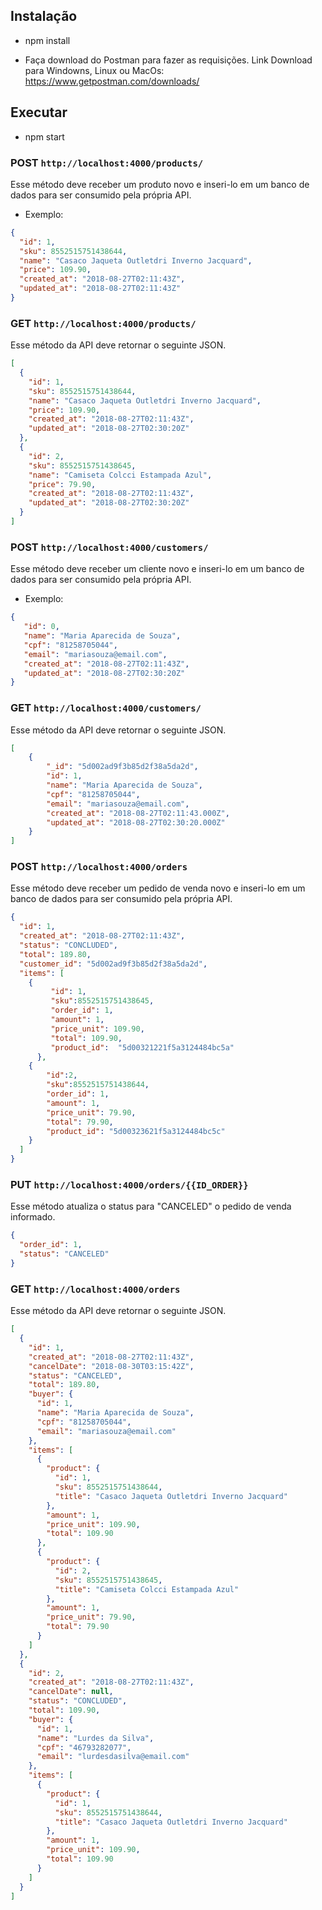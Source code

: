 ## Instalação

- npm install

- Faça download do Postman para fazer as requisições.
Link Download para Windowns, Linux ou MacOs: https://www.getpostman.com/downloads/
  
## Executar

- npm start

### POST `http://localhost:4000/products/`

Esse método deve receber um produto novo e inseri-lo em um banco de dados para ser consumido pela própria API.

- Exemplo:

 ```json
{
   "id": 1,
   "sku": 8552515751438644,
   "name": "Casaco Jaqueta Outletdri Inverno Jacquard",
   "price": 109.90,
   "created_at": "2018-08-27T02:11:43Z",
   "updated_at": "2018-08-27T02:11:43Z"
}
```
### GET `http://localhost:4000/products/`

Esse método da API deve retornar o seguinte JSON.

```json
[
  {
    "id": 1,
    "sku": 8552515751438644,
    "name": "Casaco Jaqueta Outletdri Inverno Jacquard",
    "price": 109.90,
    "created_at": "2018-08-27T02:11:43Z",
    "updated_at": "2018-08-27T02:30:20Z"
  },
  {
    "id": 2,
    "sku": 8552515751438645,
    "name": "Camiseta Colcci Estampada Azul",
    "price": 79.90,
    "created_at": "2018-08-27T02:11:43Z",
    "updated_at": "2018-08-27T02:30:20Z"
  }
]
```

### POST `http://localhost:4000/customers/`

Esse método deve receber um cliente novo e inseri-lo em um banco de dados para ser consumido pela própria API.

- Exemplo:

```json
{
   "id": 0,
   "name": "Maria Aparecida de Souza",
   "cpf": "81258705044",
   "email": "mariasouza@email.com",
   "created_at": "2018-08-27T02:11:43Z",
   "updated_at": "2018-08-27T02:30:20Z"
}
```

### GET `http://localhost:4000/customers/`

Esse método da API deve retornar o seguinte JSON.

```json
[
    {
        "_id": "5d002ad9f3b85d2f38a5da2d",
        "id": 1,
        "name": "Maria Aparecida de Souza",
        "cpf": "81258705044",
        "email": "mariasouza@email.com",
        "created_at": "2018-08-27T02:11:43.000Z",
        "updated_at": "2018-08-27T02:30:20.000Z"
    }
]
```

### POST `http://localhost:4000/orders`

Esse método deve receber um pedido de venda novo e inseri-lo em um banco de dados para ser consumido pela própria API.

```json
{
  "id": 1,
  "created_at": "2018-08-27T02:11:43Z",
  "status": "CONCLUDED",
  "total": 189.80,
  "customer_id": "5d002ad9f3b85d2f38a5da2d",
  "items": [
    {
		 "id": 1,
		 "sku":8552515751438645,
		 "order_id": 1,
		 "amount": 1,
		 "price_unit": 109.90,
		 "total": 109.90,
		 "product_id":  "5d00321221f5a3124484bc5a"
      },
    {
		"id":2,
		"sku":8552515751438644,
		"order_id": 1,
		"amount": 1,
		"price_unit": 79.90,
		"total": 79.90,
		"product_id": "5d00323621f5a3124484bc5c"
    }
  ]
}
```

### PUT `http://localhost:4000/orders/{{ID_ORDER}}`

Esse método atualiza o status para "CANCELED" o pedido de venda informado.

```json
{
  "order_id": 1,
  "status": "CANCELED"
}
```

### GET `http://localhost:4000/orders`

Esse método da API deve retornar o seguinte JSON.

```json
[
  {
    "id": 1,
    "created_at": "2018-08-27T02:11:43Z",
    "cancelDate": "2018-08-30T03:15:42Z",
    "status": "CANCELED",
    "total": 189.80,
    "buyer": {
      "id": 1,
      "name": "Maria Aparecida de Souza",
      "cpf": "81258705044",
      "email": "mariasouza@email.com"
    },
    "items": [
      {
        "product": {
          "id": 1,
          "sku": 8552515751438644,
          "title": "Casaco Jaqueta Outletdri Inverno Jacquard"
        },
        "amount": 1,
        "price_unit": 109.90,
        "total": 109.90
      },
      {
        "product": {
          "id": 2,
          "sku": 8552515751438645,
          "title": "Camiseta Colcci Estampada Azul"
        },
        "amount": 1,
        "price_unit": 79.90,
        "total": 79.90
      }
    ]
  },
  {
    "id": 2,
    "created_at": "2018-08-27T02:11:43Z",
    "cancelDate": null,
    "status": "CONCLUDED",
    "total": 109.90,
    "buyer": {
      "id": 1,
      "name": "Lurdes da Silva",
      "cpf": "46793282077",
      "email": "lurdesdasilva@email.com"
    },
    "items": [
      {
        "product": {
          "id": 1,
          "sku": 8552515751438644,
          "title": "Casaco Jaqueta Outletdri Inverno Jacquard"
        },
        "amount": 1,
        "price_unit": 109.90,
        "total": 109.90
      }
    ]
  }
]
```
